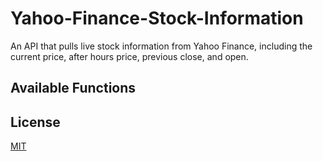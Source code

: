 # Yahoo-Finance-Stock-Information
An API that pulls live stock information from Yahoo Finance, including the current price, after hours price, previous close, and open.

## Available Functions


## License
[MIT](https://choosealicense.com/licenses/mit/)
